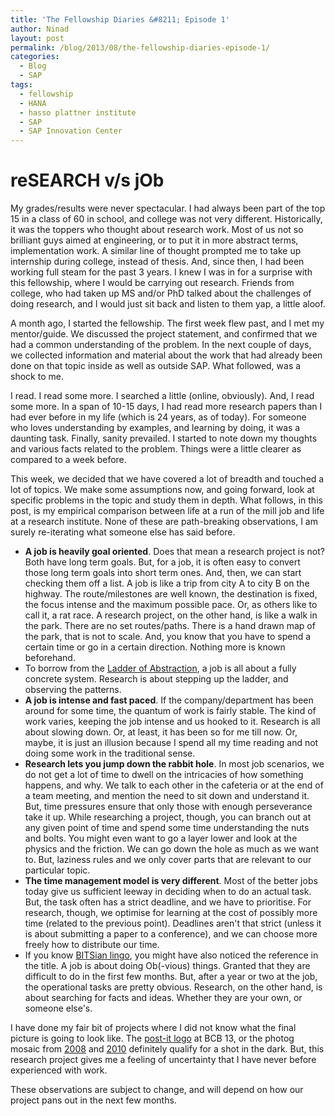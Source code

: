 ```yaml
---
title: 'The Fellowship Diaries &#8211; Episode 1'
author: Ninad
layout: post
permalink: /blog/2013/08/the-fellowship-diaries-episode-1/
categories:
  - Blog
  - SAP
tags:
  - fellowship
  - HANA
  - hasso plattner institute
  - SAP
  - SAP Innovation Center
---
```

# reSEARCH v/s jOb

My grades/results were never spectacular. I had always been part of the top 15 in a class of 60 in school, and college was not very different. Historically, it was the toppers who thought about research work. Most of us not so brilliant guys aimed at engineering, or to put it in more abstract terms, implementation work. A similar line of thought prompted me to take up internship during college, instead of thesis. And, since then, I had been working full steam for the past 3 years. I knew I was in for a surprise with this fellowship, where I would be carrying out research. Friends from college, who had taken up MS and/or PhD talked about the challenges of doing research, and I would just sit back and listen to them yap, a little aloof.

A month ago, I started the fellowship. The first week flew past, and I met my mentor/guide. We discussed the project statement, and confirmed that we had a common understanding of the problem. In the next couple of days, we collected information and material about the work that had already been done on that topic inside as well as outside SAP. What followed, was a shock to me.

I read. I read some more. I searched a little (online, obviously). And, I read some more. In a span of 10-15 days, I had read more research papers than I had ever before in my life (which is 24 years, as of today). For someone who loves understanding by examples, and learning by doing, it was a daunting task. Finally, sanity prevailed. I started to note down my thoughts and various facts related to the problem. Things were a little clearer as compared to a week before.

This week, we decided that we have covered a lot of breadth and touched a lot of topics. We make some assumptions now, and going forward, look at specific problems in the topic and study them in depth. What follows, in this post, is my empirical comparison between life at a run of the mill job and life at a research institute. None of these are path-breaking observations, I am surely re-iterating what someone else has said before.

  * **A job is heavily goal oriented**. Does that mean a research project is not? Both have long term goals. But, for a job, it is often easy to convert those long term goals into short term ones. And, then, we can start checking them off a list. A job is like a trip from city A to city B on the highway. The route/milestones are well known, the destination is fixed, the focus intense and the maximum possible pace. Or, as others like to call it, a rat race. A research project, on the other hand, is like a walk in the park. There are no set routes/paths. There is a hand drawn map of the park, that is not to scale. And, you know that you have to spend a certain time or go in a certain direction. Nothing more is known beforehand.
  * To borrow from the [Ladder of Abstraction](http://worrydream.com/LadderOfAbstraction/ "Ladder of Abstraction"), a job is all about a fully concrete system. Research is about stepping up the ladder, and observing the patterns.
  * **A job is intense and fast paced**. If the company/department has been around for some time, the quantum of work is fairly stable. The kind of work varies, keeping the job intense and us hooked to it. Research is all about slowing down. Or, at least, it has been so for me till now. Or, maybe, it is just an illusion because I spend all my time reading and not doing some work in the traditional sense.
  * **Research lets you jump down the rabbit hole**. In most job scenarios, we do not get a lot of time to dwell on the intricacies of how something happens, and why. We talk to each other in the cafeteria or at the end of a team meeting, and mention the need to sit down and understand it. But, time pressures ensure that only those with enough perseverance take it up. While researching a project, though, you can branch out at any given point of time and spend some time understanding the nuts and bolts. You might even want to go a layer lower and look at the physics and the friction. We can go down the hole as much as we want to. But, laziness rules and we only cover parts that are relevant to our particular topic.
  * **The time management model is very different**. Most of the better jobs today give us sufficient leeway in deciding when to do an actual task. But, the task often has a strict deadline, and we have to prioritise. For research, though, we optimise for learning at the cost of possibly more time (related to the previous point). Deadlines aren't that strict (unless it is about submitting a paper to a conference), and we can choose more freely how to distribute our time.
  * If you know [BITSian lingo](https://sites.google.com/site/pilanislang/ "Pilani Slang on Google Sites"), you might have also noticed the reference in the title. A job is about doing Ob(-vious) things. Granted that they are difficult to do in the first few months. But, after a year or two at the job, the operational tasks are pretty obvious. Research, on the other hand, is about searching for facts and ideas. Whether they are your own, or someone else's.

I have done my fair bit of projects where I did not know what the final picture is going to look like. The [post-it logo][1] at BCB 13, or the photog mosaic from [2008][2] and [2010](https://www.facebook.com/video/video.php?v=374938081271 "BITSian Pixels 2010 on FB") definitely qualify for a shot in the dark. But, this research project gives me a feeling of uncertainty that I have never before experienced with work.

These observations are subject to change, and will depend on how our project pans out in the next few months.

 [1]: http://ninad.pundaliks.in/blog/2013/04/barcamp-bangalore-13/ "BCB 13"
 [2]: http://ninad.pundaliks.in/blog/2008/10/the-photog-mosaic/ "Photog Mosaic 2008"
